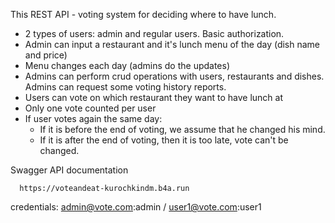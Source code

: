 This REST API - voting system for deciding where to have lunch.
* 2 types of users: admin and regular users. Basic authorization.
* Admin can input a restaurant and it's lunch menu of the day (dish name and price)
* Menu changes each day (admins do the updates)
* Admins can perform crud operations with users, restaurants and dishes. Admins can request some voting history reports.
* Users can vote on which restaurant they want to have lunch at
* Only one vote counted per user
* If user votes again the same day:
    - If it is before the end of voting, we assume that he changed his mind.
    - If it is after the end of voting, then it is too late, vote can't be changed.
    
Swagger API documentation

      https://voteandeat-kurochkindm.b4a.run

credentials:
admin@vote.com:admin / user1@vote.com:user1